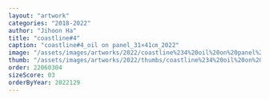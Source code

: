 ```yaml
---
layout: "artwork"
categories: "2018-2022"
author: "Jihoon Ha"
title: "coastline#4"
caption: "coastline#4_oil on panel_31×41㎝_2022"
image: "/assets/images/artworks/2022/coastline%234%20oil%20on%20panel%2031x41cm%202022.jpg"
thumb: "/assets/images/artworks/2022/thumbs/coastline%234%20oil%20on%20panel%2031x41cm%202022.jpg"
order: 22060304
sizeScore: 03
orderByYear: 2022129
---
```

